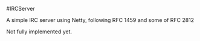 #IRCServer

A simple IRC server using Netty, following RFC 1459 and some of RFC 2812

Not fully implemented yet.
